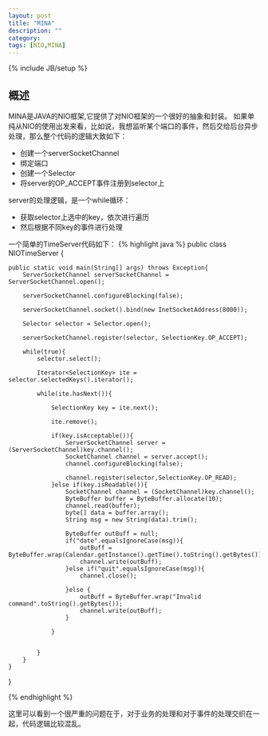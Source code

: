 ```yaml
---
layout: post
title: "MINA"
description: ""
category: 
tags: [NIO,MINA]
---
```

{% include JB/setup %}

## 概述

MINA是JAVA的NIO框架,它提供了对NIO框架的一个很好的抽象和封装。
如果单纯从NIO的使用出发来看，比如说，我想监听某个端口的事件，然后交给后台异步处理，那么整个代码的逻辑大致如下：

- 创建一个serverSocketChannel
- 绑定端口
- 创建一个Selector
- 将server的OP_ACCEPT事件注册到selector上

server的处理逻辑，是一个while循环：

- 获取selector上选中的key，依次进行遍历
- 然后根据不同key的事件进行处理

一个简单的TimeServer代码如下：
{% highlight java %}
public class NIOTimeServer {

    public static void main(String[] args) throws Exception{
        ServerSocketChannel serverSocketChannel = ServerSocketChannel.open();

        serverSocketChannel.configureBlocking(false);

        serverSocketChannel.socket().bind(new InetSocketAddress(8000));

        Selector selector = Selector.open();

        serverSocketChannel.register(selector, SelectionKey.OP_ACCEPT);

        while(true){
            selector.select();

            Iterator<SelectionKey> ite = selector.selectedKeys().iterator();

            while(ite.hasNext()){

                SelectionKey key = ite.next();

                ite.remove();

                if(key.isAcceptable()){
                    ServerSocketChannel server = (ServerSocketChannel)key.channel();
                    SocketChannel channel = server.accept();
                    channel.configureBlocking(false);

                    channel.register(selector,SelectionKey.OP_READ);
                }else if(key.isReadable()){
                    SocketChannel channel = (SocketChannel)key.channel();
                    ByteBuffer buffer = ByteBuffer.allocate(10);
                    channel.read(buffer);
                    byte[] data = buffer.array();
                    String msg = new String(data).trim();

                    ByteBuffer outBuff = null;
                    if("date".equalsIgnoreCase(msg)){
                        outBuff = ByteBuffer.wrap(Calendar.getInstance().getTime().toString().getBytes());
                        channel.write(outBuff);
                    }else if("quit".equalsIgnoreCase(msg)){
                        channel.close();

                    }else {
                        outBuff = ByteBuffer.wrap("Invalid command".toString().getBytes());
                        channel.write(outBuff);
                    }

                }


            }
        }
    }


}

{% endhighlight %}

这里可以看到一个很严重的问题在于，对于业务的处理和对于事件的处理交织在一起，代码逻辑比较混乱。





